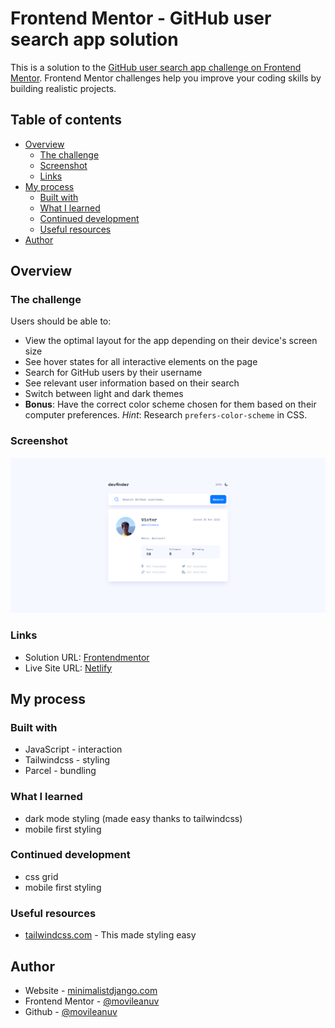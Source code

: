 # Frontend Mentor - GitHub user search app solution

This is a solution to the [GitHub user search app challenge on Frontend Mentor](https://www.frontendmentor.io/challenges/github-user-search-app-Q09YOgaH6). Frontend Mentor challenges help you improve your coding skills by building realistic projects. 

## Table of contents

- [Overview](#overview)
  - [The challenge](#the-challenge)
  - [Screenshot](#screenshot)
  - [Links](#links)
- [My process](#my-process)
  - [Built with](#built-with)
  - [What I learned](#what-i-learned)
  - [Continued development](#continued-development)
  - [Useful resources](#useful-resources)
- [Author](#author)

## Overview

### The challenge

Users should be able to:

- View the optimal layout for the app depending on their device's screen size
- See hover states for all interactive elements on the page
- Search for GitHub users by their username
- See relevant user information based on their search
- Switch between light and dark themes
- **Bonus**: Have the correct color scheme chosen for them based on their computer preferences. _Hint_: Research `prefers-color-scheme` in CSS.

### Screenshot

![](./screenshot.png)

### Links

- Solution URL: [Frontendmentor](https://www.frontendmentor.io/challenges/github-user-search-app-Q09YOgaH6/hub/github-user-search-app-with-tailwindcss-and-pure-js-dk6qMY9FyC)
- Live Site URL: [Netlify](https://legendary-fairy-79b95d.netlify.app/)

## My process

### Built with

- JavaScript - interaction
- Tailwindcss - styling
- Parcel - bundling

### What I learned

- dark mode styling (made easy thanks to tailwindcss)
- mobile first styling

### Continued development

- css grid
- mobile first styling

### Useful resources

- [tailwindcss.com](https://tailwindcss.com/) - This made styling easy

## Author

- Website - [minimalistdjango.com](https://minimalistdjango.com/)
- Frontend Mentor - [@movileanuv](https://www.frontendmentor.io/profile/movileanuv)
- Github - [@movileanuv](https://github.com/movileanuv)
